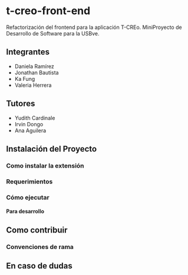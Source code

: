 # t-creo-front-end

Refactorización del frontend para la aplicación T-CREo. MiniProyecto de Desarrollo de Software para la USBve.

## Integrantes

* Daniela Ramírez
* Jonathan Bautista
* Ka Fung
* Valeria Herrera

## Tutores

* Yudith Cardinale
* Irvin Dongo
* Ana Aguilera

## Instalación del Proyecto

### Como instalar la extensión

### Requerimientos

### Cómo ejecutar

#### Para desarrollo


## Como contribuir


### Convenciones de rama

## En caso de dudas


